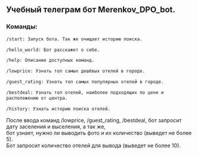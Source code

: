 ## Учебный телеграм бот Merenkov_DPO_bot.

### Команды: <br>
```bash
/start: Запуск бота. Так же очищает историю поиска.

/hello_world: Бот расскажет о себе.

/help: Описание доступных команд.

/lowprice: Узнать топ самых дешёвых отелей в городе.

/guest_rating: Узнать топ самых популярных отелей в городе.

/bestdeal: Узнать топ отелей, наиболее подходящих по цене и 
расположению от центра.

/history: Узнать историю поиска отелей.
```
После ввода команд /lowprice, /guest_rating, /bestdeal, бот запросит дату заселения и выселения, а так же,<br>
бот узнает, нужно ли выводить фото и их количество (выведет не более 5).<br>
Бот запросит количество отелей для вывода (выведет не более 10).